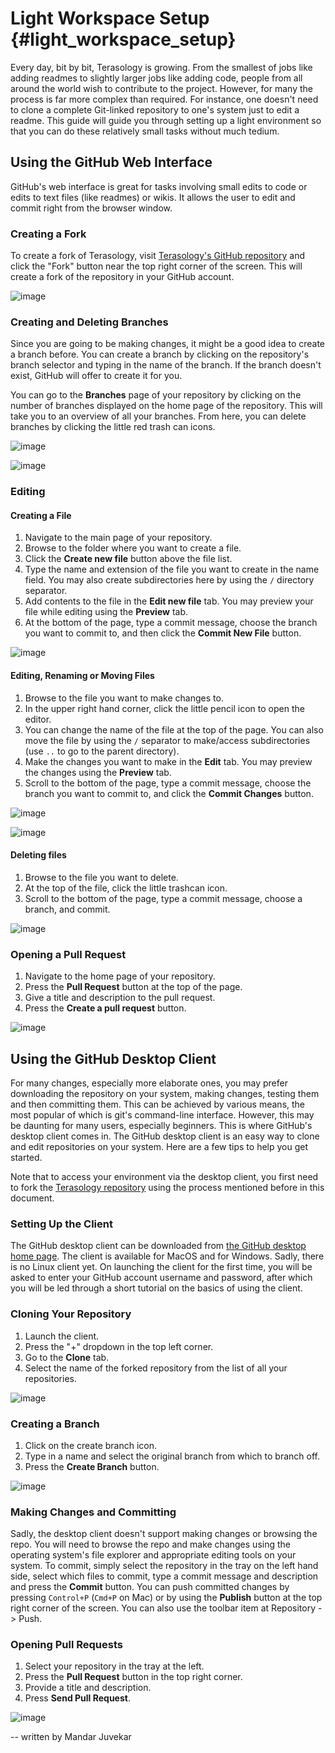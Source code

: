 Light Workspace Setup {#light_workspace_setup}
=====================

Every day, bit by bit, Terasology is growing. From the smallest of jobs
like adding readmes to slightly larger jobs like adding code, people
from all around the world wish to contribute to the project. However,
for many the process is far more complex than required. For instance,
one doesn\'t need to clone a complete Git-linked repository to one\'s
system just to edit a readme. This guide will guide you through setting
up a light environment so that you can do these relatively small tasks
without much tedium.

Using the GitHub Web Interface
------------------------------

GitHub\'s web interface is great for tasks involving small edits to code
or edits to text files (like readmes) or wikis. It allows the user to
edit and commit right from the browser window.

### Creating a Fork

To create a fork of Terasology, visit [Terasology\'s GitHub
repository](https://github.com/MovingBlocks/Terasology) and click the
\"Fork\" button near the top right corner of the screen. This will
create a fork of the repository in your GitHub account.

![image](img/Fork.png)

### Creating and Deleting Branches

Since you are going to be making changes, it might be a good idea to
create a branch before. You can create a branch by clicking on the
repository\'s branch selector and typing in the name of the branch. If
the branch doesn\'t exist, GitHub will offer to create it for you.

You can go to the **Branches** page of your repository by clicking on
the number of branches displayed on the home page of the repository.
This will take you to an overview of all your branches. From here, you
can delete branches by clicking the little red trash can icons.

![image](img/Branch1.png)

![image](img/Branch2.png)

### Editing

#### Creating a File

1.  Navigate to the main page of your repository.
2.  Browse to the folder where you want to create a file.
3.  Click the **Create new file** button above the file list.
4.  Type the name and extension of the file you want to create in the
    name field. You may also create subdirectories here by using the `/`
    directory separator.
5.  Add contents to the file in the **Edit new file** tab. You may
    preview your file while editing using the **Preview** tab.
6.  At the bottom of the page, type a commit message, choose the branch
    you want to commit to, and then click the **Commit New File**
    button.

![image](img/Create.png)

#### Editing, Renaming or Moving Files

1.  Browse to the file you want to make changes to.
2.  In the upper right hand corner, click the little pencil icon to open
    the editor.
3.  You can change the name of the file at the top of the page. You can
    also move the file by using the `/` separator to make/access
    subdirectories (use `..` to go to the parent directory).
4.  Make the changes you want to make in the **Edit** tab. You may
    preview the changes using the **Preview** tab.
5.  Scroll to the bottom of the page, type a commit message, choose the
    branch you want to commit to, and click the **Commit Changes**
    button.

![image](img/Edit1.png)

![image](img/Edit2.png)

#### Deleting files

1.  Browse to the file you want to delete.
2.  At the top of the file, click the little trashcan icon.
3.  Scroll to the bottom of the page, type a commit message, choose a
    branch, and commit.

![image](img/Delete.png)

### Opening a Pull Request

1.  Navigate to the home page of your repository.
2.  Press the **Pull Request** button at the top of the page.
3.  Give a title and description to the pull request.
4.  Press the **Create a pull request** button.

![image](img/PR.png)

Using the GitHub Desktop Client
-------------------------------

For many changes, especially more elaborate ones, you may prefer
downloading the repository on your system, making changes, testing them
and then committing them. This can be achieved by various means, the
most popular of which is git\'s command-line interface. However, this
may be daunting for many users, especially beginners. This is where
GitHub\'s desktop client comes in. The GitHub desktop client is an easy
way to clone and edit repositories on your system. Here are a few tips
to help you get started.

Note that to access your environment via the desktop client, you first
need to fork the [Terasology
repository](https://github.com/MovingBlocks/Terasology) using the
process mentioned before in this document.

### Setting Up the Client

The GitHub desktop client can be downloaded from [the GitHub desktop
home page](https://desktop.github.com). The client is available for
MacOS and for Windows. Sadly, there is no Linux client yet. On launching
the client for the first time, you will be asked to enter your GitHub
account username and password, after which you will be led through a
short tutorial on the basics of using the client.

### Cloning Your Repository

1.  Launch the client.
2.  Press the \"+\" dropdown in the top left corner.
3.  Go to the **Clone** tab.
4.  Select the name of the forked repository from the list of all your
    repositories.

![image](img/Clone.png)

### Creating a Branch

1.  Click on the create branch icon.
2.  Type in a name and select the original branch from which to branch
    off.
3.  Press the **Create Branch** button.

![image](img/Branch.png)

### Making Changes and Committing

Sadly, the desktop client doesn\'t support making changes or browsing
the repo. You will need to browse the repo and make changes using the
operating system\'s file explorer and appropriate editing tools on your
system. To commit, simply select the repository in the tray on the left
hand side, select which files to commit, type a commit message and
description and press the **Commit** button. You can push committed
changes by pressing `Control+P` (`Cmd+P` on Mac) or by using the
**Publish** button at the top right corner of the screen. You can also
use the toolbar item at Repository -\> Push.

### Opening Pull Requests

1.  Select your repository in the tray at the left.
2.  Press the **Pull Request** button in the top right corner.
3.  Provide a title and description.
4.  Press **Send Pull Request**.

![image](img/PR_desktop.png)

\-- written by Mandar Juvekar
